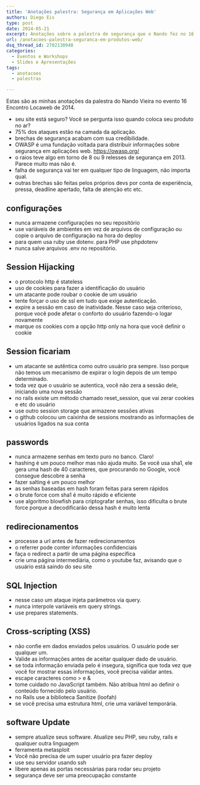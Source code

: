 ```yaml
---
title: 'Anotações palestra: Segurança em Aplicações Web'
authors: Diego Eis
type: post
date: 2014-05-21
excerpt: Anotações sobre a palestra de segurança que o Nando fez no 16 Encontro Locaweb.
url: /anotacoes-palestra-seguranca-em-produtos-web/
dsq_thread_id: 2702130948
categories:
  - Eventos e Workshops
  - Slides e Apresentações
tags:
  - anotacoes
  - palestras

---
```

Estas são as minhas anotações da palestra do Nando Vieira no evento 16 Encontro Locaweb de 2014.



  * seu site está seguro? Você se pergunta isso quando coloca seu produto no ar?
  * 75% dos ataques estão na camada da aplicação.
  * brechas de segurança acabam com sua credibilidade.
  * OWASP é uma fundação voltada para distribuir informações sobre segurança em aplicações web. https://owasp.org/
  * o raios teve algo em torno de 8 ou 9 relesses de segurança em 2013. Parece muito mas não é.
  * falha de segurança vai ter em qualquer tipo de linguagem, não importa qual.
  * outras brechas são feitas pelos próprios devs por conta de experiência, pressa, deadline apertado, falta de atenção etc etc.

## configurações

  * nunca armazene configurações no seu repositório
  * use variáveis de ambientes em vez de arquivos de configuração ou copie o arquivo de configuração na hora do deploy
  * para quem usa ruby use dotenv. para PHP use phpdotenv
  * nunca salve arquivos .env no repositório.

## Session Hijacking

  * o protocolo http é stateless
  * uso de cookies para fazer a identificação do usuário
  * um atacante pode roubar o cookie de um usuário
  * tente forçar o uso de ssl em tudo que exige autenticação.
  * expire a sessão em caso de inatividade. Nesse caso seja criterioso, porque você pode afetar o conforto do usuário fazendo-o logar novamente
  * marque os cookies com a opção http only na hora que você definir o cookie

## Session ficariam

  * um atacante se autêntica como outro usuário pra sempre. Isso porque não temos um mecanismo de expirar o login depois de um tempo determinado.
  * toda vez que o usuário se autentica, você não zera a sessão dele, iniciando uma nova sessão
  * no rails existe um método chamado reset_session, que vai zerar cookies e etc do usuário
  * use outro session storage que armazene sessões ativas
  * o github colocou um caixinha de sessions mostrando as informações de usuários ligados na sua conta

## passwords

  * nunca armazene senhas em texto puro no banco. Claro!
  * hashing é um pouco melhor mas não ajuda muito. Se você usa sha1, ele gera uma hash de 40 caracteres, que procurando no Google, você consegue descobre a senha
  * fazer salting é um pouco melhor
  * as senhas baseadas em hash foram feitas para serem rápidos
  * o brute force com sha1 é muito rápido e eficiente
  * use algoritmo blowfish para criptografar senhas, isso dificulta o brute force porque a decodificarão dessa hash é muito lenta

## redirecionamentos

  * processe a url antes de fazer redirecionamentos
  * o referrer pode conter informações confidenciais
  * faça o redirect a partir de uma página específica
  * crie uma página intermediária, como o youtube faz, avisando que o usuário está saindo do seu site

## SQL Injection

  * nesse caso um ataque injeta parâmetros via query.
  * nunca interpole variáveis em query strings.
  * use prepares statements.

## Cross-scripting (XSS)

  * não confie em dados enviados pelos usuários. O usuário pode ser qualquer um.
  * Valide as informações antes de aceitar qualquer dado de usuário.
  * se toda informação enviada pelo é insegura, significa que toda vez que você for mostrar essas informações, você precisa validar antes.
  * escape caracteres como > e &
  * tome cuidado no JavaScript também. Não atribua html ao definir o conteúdo fornecido pelo usuário.
  * no Rails use a biblioteca Sanitize (loofah)
  * se você precisa uma estrutura html, crie uma variável temporária.

## software Update

  * sempre atualize seus software. Atualize seu PHP, seu ruby, rails e qualquer outra linguagem
  * ferramenta metasploit
  * Você não precisa de um super usuário pra fazer deploy
  * use seu servidor usando ssh
  * libere apenas as portas necessárias para rodar seu projeto
  * segurança deve ser uma preocupação constante